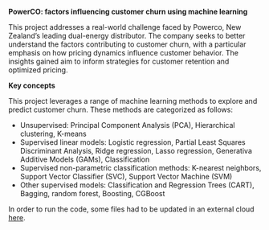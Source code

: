 **PowerCO: factors influencing customer churn using machine learning**

This project addresses a real-world challenge faced by Powerco, New Zealand’s leading dual-energy distributor. The company seeks to better understand the factors contributing to customer churn, with a particular emphasis on how pricing dynamics influence customer behavior. The insights gained aim to inform strategies for customer retention and optimized pricing.

**Key concepts**

This project leverages a range of machine learning methods to explore and predict customer churn. These methods are categorized as follows:

- Unsupervised: Principal Component Analysis (PCA), Hierarchical clustering, K-means
- Supervised linear models: Logistic regression, Partial Least Squares Discriminant Analysis, Ridge regression, Lasso regression, Generativa Additive Models (GAMs), Classification 
- Supervised non-parametric classification methods: K-nearest neighbors, Support Vector Classifier (SVC), Support Vector Machine (SVM)
- Other supervised models: Classification and Regression Trees (CART), Bagging, random forest, Boosting, CGBoost

In order to run the code, some files had to be updated in an external cloud [here](https://mega.nz/folder/zNV2zCAR#_D_spUczmp_YCJ9jc6oLiA).
